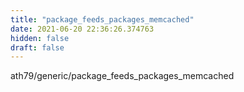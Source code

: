 ```yaml
---
title: "package_feeds_packages_memcached"
date: 2021-06-20 22:36:26.374763
hidden: false
draft: false
---
```


ath79/generic/package_feeds_packages_memcached

